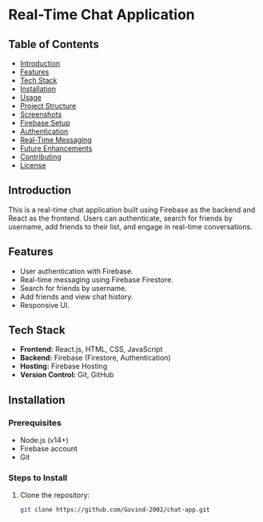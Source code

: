 # Real-Time Chat Application

## Table of Contents
- [Introduction](#introduction)
- [Features](#features)
- [Tech Stack](#tech-stack)
- [Installation](#installation)
- [Usage](#usage)
- [Project Structure](#project-structure)
- [Screenshots](#screenshots)
- [Firebase Setup](#firebase-setup)
- [Authentication](#authentication)
- [Real-Time Messaging](#real-time-messaging)
- [Future Enhancements](#future-enhancements)
- [Contributing](#contributing)
- [License](#license)

## Introduction
This is a real-time chat application built using Firebase as the backend and React as the frontend. Users can authenticate, search for friends by username, add friends to their list, and engage in real-time conversations.

## Features
- User authentication with Firebase.
- Real-time messaging using Firebase Firestore.
- Search for friends by username.
- Add friends and view chat history.
- Responsive UI.

## Tech Stack
- **Frontend:** React.js, HTML, CSS, JavaScript
- **Backend:** Firebase (Firestore, Authentication)
- **Hosting:** Firebase Hosting
- **Version Control:** Git, GitHub

## Installation

### Prerequisites
- Node.js (v14+)
- Firebase account
- Git

### Steps to Install
1. Clone the repository:
   ```bash
   git clone https://github.com/Govind-2002/chat-app.git
